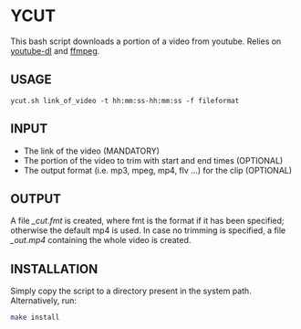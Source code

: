 # YCUT
This bash script downloads a portion of a video from youtube. 
Relies on [youtube-dl](https://github.com/ytdl-org/youtube-dl.git) and [ffmpeg](https://ffmpeg.org/).

## USAGE

	ycut.sh link_of_video -t hh:mm:ss-hh:mm:ss -f fileformat

## INPUT

* The link of the video (MANDATORY)
* The portion of the video to trim with start and end times (OPTIONAL)
* The output format (i.e. mp3, mpeg, mp4, flv ...) for the clip (OPTIONAL)

## OUTPUT
A file *_cut.fmt* is created, where fmt is the format if it has been specified; otherwise the default mp4 is used.
In case no trimming is specified, a file *_out.mp4* containing the whole video is created.

## INSTALLATION
Simply copy the script to a directory present in the system path. Alternatively, run:
```bash
make install
```
